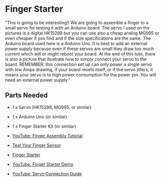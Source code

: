 # Finger Starter

"This is going to be interesting!!
We are going to assemble a finger to a small servo for testing it with an Arduino board. The servo I used on the pictures is a digital HK15298 but you can use also a cheap analog MG995 or even cheaper if you find and if the size specifications are the same.
The Arduino board used here is a Arduino Uno. It is best to add an external power supply because even if these servos are small they draw too much current which will or might reboot your board.
At the end of this tuto, there is also a picture that illustrate how to simply connect your servo to the board.
REMEMBER: this connection set up can only power a single servo with low Amps drawing, if your board resets itself, or if the servo jitters, it means your servo is to high power consumption for the power pin. You will need an external power supply."


## Parts Needed
- 1 x Servo (HK15298, MG995, or similar)
- 1 x Arduino Uno (or similar)
- 1 x Finger Starter Kit (or similar)


- [YouTube: Finger Assembly Tutorial](https://www.youtube.com/watch?v=0t2uhAyf2-c)

- [Test Your Finger Sensor](https://inmoov.fr/test-your-finger-sensor/)
- [Finger Starter](https://inmoov.fr/finger-starter/)
- [YouTube: Finger Starter Demo](https://www.youtube.com/watch?v=y1LIKOaPQ1E)

- [YouTube: Servo Connection Guide](https://www.youtube.com/watch?v=UZnay5oXk4g)